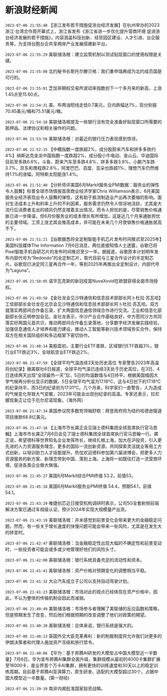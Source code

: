 # 新浪财经新闻
`2023-07-06 21:55:48` 【浙江发布若干措施促浙台经济发展】在杭州举办的2023浙江·台湾合作周开幕式上，浙江省发布《浙江省进一步优化提升营商环境 促进浙台经济发展的若干措施》，内容涵盖科技创新、经贸园区建设、人才引进、台企服务等，为支持台胞台企共享两岸产业发展搭建新平台。

`2023-07-06 21:55:29` 美联储洛根：建立监管机制以测试贴现窗口的使用权限是关键。

`2023-07-06 21:55:08` 北约秘书长斯托尔滕贝格：我们重申瑞典成为北约成员国是可行的。

`2023-07-06 21:55:01` 芝加哥期权交易所波动率指数创下一个多月来的新高，上涨1.45点至15.60点。

`2023-07-06 21:54:31` 美、布两油短线走低0.7美元，日内跌幅达1%，现分别报70.85美元/桶和75.51美元/桶。

`2023-07-06 21:54:10` 美联储洛根提及一些银行没有完全准备好贴现窗口所需要的抵押品、法律协议和相关操作的问题。

`2023-07-06 21:53:56` 美联储洛根：对最近的银行压力表现感到惊讶。

`2023-07-06 21:52:15` 【中概指数一度跌超2%，成分股蔚来汽车和拼多多跌约4%】纳斯达克金龙中国指数一度跌超2%，成分股小牛电动、金山云、华迪国际目前至多跌6.6%，斗鱼、蔚来汽车至多跌4.8%，拼多多跌3.9%，小鹏汽车跌3.7%，京东和携程跌2.8%，阿里巴巴、百度、亚朵也跌超1%，理想汽车仍然维持1.1%的涨幅，阿特斯太阳能涨1.4%。

`2023-07-06 21:51:40` 【分析师评美国6月Markit服务业PMI数据：服务业的弹性令人鼓舞】标普全球市场情报首席商业经济学家Chris Williamson表示，6月美国服务业经济表现出令人鼓舞的弹性，这有助于抵消制造业产出再次萎缩的影响。面对生活成本上升和利率上升的不利因素，服务需求仍然令人惊讶地活跃，尤其是大流行后消费者支出的顺风仍然支撑着支出情况。而令人担忧的是，尽管销售价格通胀已进一步降温，但6月份服务业的成本增长有所增加，这是近几个月来通胀担忧的主要领域。工资上涨尤其会推高成本，并可能在未来几个月使销售价格通胀居高不下。

`2023-07-06 21:51:21`   【谷歌据悉将全定制智能手机芯片发布时间推迟至2025年】美国科技媒体The Information 7月6日消息，两位直接知情人士透露，谷歌已将Pixel智能手机自研芯片的发布时间推迟至少一年。据报道，谷歌原本计划明年发布内部代号为“Redondo”的全定制芯片，取代目前与三星合作设计的半定制芯片。谷歌现已决定同三星再合作一年，等到2025年再推出全定制设计，内部代号为“Laguna”。

`2023-07-06 21:50:05` 诺华瓦克斯的新冠疫苗NuvaXovid在欧盟获得全面市场授权。

`2023-07-06 21:49:58`   【金壮龙会见沙特通信和信息技术部部长阿卜杜拉·苏瓦哈】工信部部长金壮龙在北京会见沙特通信和信息技术部部长阿卜杜拉·苏瓦哈。双方就落实两部间合作备忘录，扩大两国信息通信领域合作进行交流。工业和信息化部副部长张云明参加会见。金壮龙表示，中沙产业合作基础良好，中方愿同沙方共同落实好两国元首共识，推动两部间合作备忘录落地，分享数字经济发展实践经验，加强信息通信人才培养和能力建设，推动人工智能等新兴技术领域务实合作，保持双方在相关国际组织和多边框架下密切协作。

`2023-07-06 21:48:14` 美股盘初，主要行业ETF普跌，区域银行ETF跌超3%，银行业ETF跌近3%，全球航空业ETF跌近2%。

`2023-07-06 21:47:59` 【全球平均气温连续3天处历史高位 专家警告2023年高温将创纪录】据美联社6日报道，全球平均气温已连续3天处于历史高位，在3日、4日连续两天出现“全球最热一天”后，5日的均温数值与4日持平。根据美国缅因大学气候再分析仪显示的数据，5日全球平均气温为17.18℃，这与4日创下的17.18℃的纪录持平，而3日的纪录则为17.01℃。几个月来，科学家们一直警告，人为造成的气候变化导致大气变暖，2023年可能会出现创纪录的高温。专家还表示，拉尼娜现象正让位于厄尔尼诺现象。（海外网）

`2023-07-06 21:47:34` 美国参议院多数党领袖舒默：拜登政府将为纽约哈德逊隧道项目拨款68.8亿美元。

`2023-07-06 21:47:16`   【上海市市长龚正会见瑞士德科集团全球首席执行官马思翰】上海市市长龚正7月6日会见了瑞士德科集团全球首席执行官马思翰一行。龚正说，希望德科等世界知名企业发挥所长，继续扎根上海，加大在沪投资，引入更先进的人力资源服务理念、更多的国际一流创新资源，共同探索灵活就业等用工方式创新，以培训助力人才技能提升。热忱欢迎德科参加第六届进博会，把更多人力资源服务的新方案、新理念带到中国、落到上海。上海将一如既往打造一流营商环境，促进各类企业做大做强。

`2023-07-06 21:45:27` 美国6月Markit综合PMI终值 53.2，前值53。

`2023-07-06 21:45:18` 美国6月Markit服务业PMI终值 54.4，预期54.1，前值54.1。

`2023-07-06 21:43:29` 唯捷创芯近日接受机构调研时表示，公司5G全套射频前端解决方案已通过车规级认证，预计2024年实现大规模量产出货。

`2023-07-06 21:43:19` 美联储洛根：并未感觉到前景变化会带来更大的金融稳定问题。然而，有一些关于增长速度的快慢问题可能会带来一些风险，尤其是在发生大的转变时。

`2023-07-06 21:42:47` 美联储洛根：当金融稳定性出现大幅的不确定性和前景变动时，一些投资者可能会或多或少地管理好他们的风险头寸。

`2023-07-06 21:42:00` 美联储洛根：银行系统具备充足的流动性和资本。

`2023-07-06 21:41:41` 美联储洛根：资产价格对预期变化的调整相当平稳。

`2023-07-06 21:41:32` 大众汽车成立子公司以支持自动驾驶计划。

`2023-07-06 21:41:23` 美联储洛根：市场对此的观点已经体现在资产价格中，因此，不认为整体的传输机制会因此而减弱。

`2023-07-06 21:40:49` 美联储洛根：市场参与者理解了美联储的反应函数和策略，但是预期发生了改变，然后他们根据预期的改变调整了他们对政策的期望。

`2023-07-06 21:40:20` 美联储洛根：总体来说，银行系统是强大的。

`2023-07-06 21:40:13` 英国外交大臣克莱弗利：新的制裁制度将允许我们对更多的伊朗决策者和代理人施加资产冻结和旅行禁令。

`2023-07-06 21:40:06` 【华为：基于昇腾AI研发的大模型占中国大模型近一半数量】7月6日，华为宣布昇腾AI集群全面升级，集群规模从最初的4000卡集群扩展至16000卡，是业界首个万卡AI集群，拥有更快的训练速度和30天以上的稳定训练周期。目前基于昇腾AI澎湃算力，原生研发、适配的大模型超过30个，占据中国大模型近一半数量。(第一财经)

`2023-07-06 21:39:39` 南非内阁批准国家投资战略。

